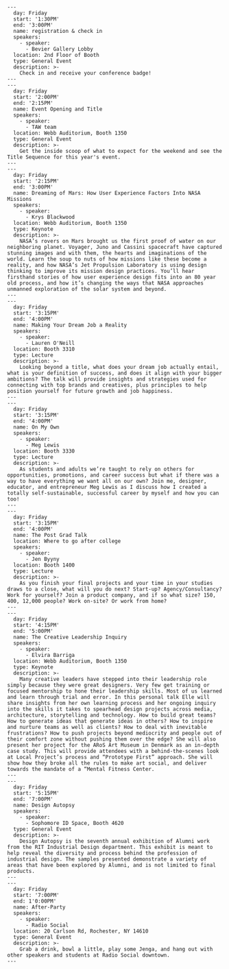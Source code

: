     ---
      day: Friday
      start: '1:30PM'
      end: '3:00PM'
      name: registration & check in
      speakers:
        - speaker:
          - Bevier Gallery Lobby
      location: 2nd Floor of Booth
      type: General Event
      description: >-
        Check in and receive your conference badge!
    ---
    ---
      day: Friday
      start: '2:00PM'
      end: '2:15PM'
      name: Event Opening and Title
      speakers:
        - speaker:
          - TAW team
      location: Webb Auditorium, Booth 1350
      type: General Event
      description: >-
        Get the inside scoop of what to expect for the weekend and see the Title Sequence for this year's event.
    ---
    ---
      day: Friday
      start: '2:15PM'
      end: '3:00PM'
      name: Dreaming of Mars: How User Experience Factors Into NASA Missions
      speakers:
        - speaker:
          - Krys Blackwood
      location: Webb Auditorium, Booth 1350
      type: Keynote
      description: >-
        NASA’s rovers on Mars brought us the first proof of water on our neighboring planet. Voyager, Juno and Cassini spacecraft have captured stunning images and with them, the hearts and imaginations of the world. Learn the soup to nuts of how missions like these become a reality, and how NASA’s Jet Propulsion Laboratory is using design thinking to improve its mission design practices. You’ll hear firsthand stories of how user experience design fits into an 80 year old process, and how it’s changing the ways that NASA approaches unmanned exploration of the solar system and beyond.
    ---
    ---
      day: Friday
      start: '3:15PM'
      end: '4:00PM'
      name: Making Your Dream Job a Reality
      speakers:
        - speaker:
          - Lauren O'Neill
      location: Booth 3310
      type: Lecture
      description: >-
        Looking beyond a title, what does your dream job actually entail, what is your definition of success, and does it align with your bigger ambitions? The talk will provide insights and strategies used for connecting with top brands and creatives, plus principles to help position yourself for future growth and job happiness.
    ---
    ---
      day: Friday
      start: '3:15PM'
      end: '4:00PM'
      name: On My Own
      speakers:
        - speaker:
          - Meg Lewis
      location: Booth 3330
      type: Lecture
      description: >-
        As students and adults we’re taught to rely on others for opportunities, promotions, and career success but what if there was a way to have everything we want all on our own? Join me, designer, educator, and entrepreneur Meg Lewis as I discuss how I created a totally self-sustainable, successful career by myself and how you can too!
    ---
    ---
      day: Friday
      start: '3:15PM'
      end: '4:00PM'
      name: The Post Grad Talk
      location: Where to go after college
      speakers:
        - speaker:
          - Jen Byyny
      location: Booth 1400
      type: Lecture
      description: >-
        As you finish your final projects and your time in your studies draws to a close, what will you do next? Start-up? Agency/Consultancy? Work for yourself? Join a product company, and if so what size? 150, 400, 12,000 people? Work on-site? Or work from home?
    ---
    ---
      day: Friday
      start: '4:15PM'
      end: '5:00PM'
      name: The Creative Leadership Inquiry 
      speakers:
        - speaker:
          - Elvira Barriga
      location: Webb Auditorium, Booth 1350
      type: Keynote
      description: >-
        Many creative leaders have stepped into their leadership role simply because they were great designers. Very few get training or focused mentorship to hone their leadership skills. Most of us learned and learn through trial and error. In this personal talk Elle will share insights from her own learning process and her ongoing inquiry into the skills it takes to spearhead design projects across media, architecture, storytelling and technology. How to build great teams? How to generate ideas that generate ideas in others? How to inspire and nurture teams as well as clients? How to deal with inevitable frustrations? How to push projects beyond mediocrity and people out of their comfort zone without pushing them over the edge? She will also present her project for the ARoS Art Museum in Denmark as an in-depth case study. This will provide attendees with a behind-the-scenes look at Local Project’s process and “Prototype First” approach. She will show how they broke all the rules to make art social, and deliver towards the mandate of a “Mental Fitness Center.
    ---
    ---
      day: Friday
      start: '5:15PM'
      end: '7:00PM'
      name: Design Autopsy
      speakers:
        - speaker:
          - Sophomore ID Space, Booth 4620
      type: General Event
      description: >-
        Design Autopsy is the seventh annual exhibition of Alumni work from the RIT Industrial Design department. This exhibit is meant to help reveal the diversity and process behind the profession of industrial design. The samples presented demonstrate a variety of areas that have been explored by Alumni, and is not limited to final products.
    ---
    ---
      day: Friday
      start: '7:00PM'
      end: 1'0:00PM'
      name: After-Party
      speakers:
        - speaker:
          - Radio Social
      location: 20 Carlson Rd, Rochester, NY 14610
      type: General Event
      description: >-
        Grab a drink, bowl a little, play some Jenga, and hang out with other speakers and students at Radio Social downtown.
    ---